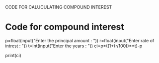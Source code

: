 CODE FOR CALUCULATING COMPOUND INTEREST

# Code for compound interest

p=float(input("Enter the principal amount : "))
r=float(input("Enter rate of intrest : "))
t=int(input("Enter the years : "))
ci=p*((1+(r/100))**t)-p

print(ci)
